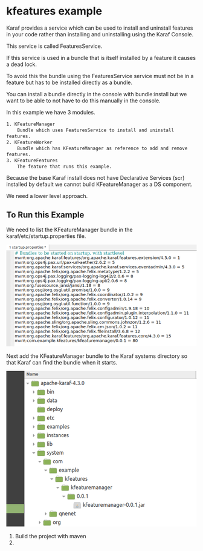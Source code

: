 # kfeatures example
Karaf provides a service which can be used to install and uninstall features in your code rather than installing and uninstalling using the Karaf Console.

This service is called FeaturesService.

If this service is used in a bundle that is itself installed by a feature  it causes a dead lock.

To avoid this the bundle using the FeaturesService service must not be in a feature but has to be installed directly as a bundle.

You can install a bundle directly in the console with bundle:install but we want to be able to not have to do this manually in the console.

In this example we have 3 modules.

    1. KFeatureManager
        Bundle which uses FeaturesService to install and uninstall features.
    2. KFeatureWorker
        Bundle which has KFeatureManager as reference to add and remove features. 
    3. KFeatureFeatures
        The feature that runs this example.

Because the base Karaf install does not have Declarative Services (scr) installed by default we cannot build KFeatureManager as a DS component.

We need a lower level approach.

## To Run this Example

We need to list the KFeatureManager bundle in the karaf/etc/startup.properties file. 

![](assets/images/kfeatures-2.png)

Next add the KFeatureManager bundle to the Karaf systems directory so that Karaf can find the bundle when it starts.

![](assets/images/kfeatures-1.png)

1. Build the project with maven
2.  

